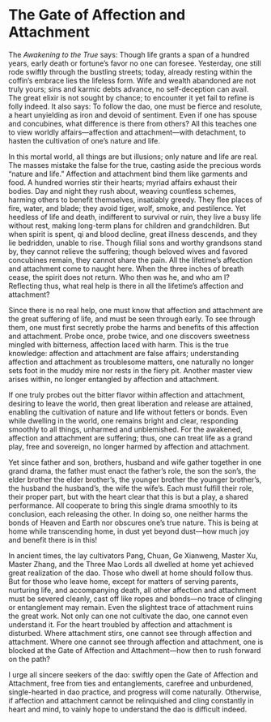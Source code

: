 # The Gate of Affection and Attachment

The *Awakening to the True* says: Though life grants a span of a hundred years, early death or fortune’s favor no one can foresee. Yesterday, one still rode swiftly through the bustling streets; today, already resting within the coffin’s embrace lies the lifeless form. Wife and wealth abandoned are not truly yours; sins and karmic debts advance, no self-deception can avail. The great elixir is not sought by chance; to encounter it yet fail to refine is folly indeed. It also says: To follow the dao, one must be fierce and resolute, a heart unyielding as iron and devoid of sentiment. Even if one has spouse and concubines, what difference is there from others? All this teaches one to view worldly affairs—affection and attachment—with detachment, to hasten the cultivation of one’s nature and life.

In this mortal world, all things are but illusions; only nature and life are real. The masses mistake the false for the true, casting aside the precious words “nature and life.” Affection and attachment bind them like garments and food. A hundred worries stir their hearts; myriad affairs exhaust their bodies. Day and night they rush about, weaving countless schemes, harming others to benefit themselves, insatiably greedy. They flee places of fire, water, and blade; they avoid tiger, wolf, smoke, and pestilence. Yet heedless of life and death, indifferent to survival or ruin, they live a busy life without rest, making long-term plans for children and grandchildren. But when spirit is spent, qi and blood decline, great illness descends, and they lie bedridden, unable to rise. Though filial sons and worthy grandsons stand by, they cannot relieve the suffering; though beloved wives and favored concubines remain, they cannot share the pain. All the lifetime’s affection and attachment come to naught here. When the three inches of breath cease, the spirit does not return. Who then was he, and who am I? Reflecting thus, what real help is there in all the lifetime’s affection and attachment?

Since there is no real help, one must know that affection and attachment are the great suffering of life, and must be seen through early. To see through them, one must first secretly probe the harms and benefits of this affection and attachment. Probe once, probe twice, and one discovers sweetness mingled with bitterness, affection laced with harm. This is the true knowledge: affection and attachment are false affairs; understanding affection and attachment as troublesome matters, one naturally no longer sets foot in the muddy mire nor rests in the fiery pit. Another master view arises within, no longer entangled by affection and attachment.

If one truly probes out the bitter flavor within affection and attachment, desiring to leave the world, then great liberation and release are attained, enabling the cultivation of nature and life without fetters or bonds. Even while dwelling in the world, one remains bright and clear, responding smoothly to all things, unharmed and unblemished. For the awakened, affection and attachment are suffering; thus, one can treat life as a grand play, free and sovereign, no longer harmed by affection and attachment.

Yet since father and son, brothers, husband and wife gather together in one grand drama, the father must enact the father’s role, the son the son’s, the elder brother the elder brother’s, the younger brother the younger brother’s, the husband the husband’s, the wife the wife’s. Each must fulfill their role, their proper part, but with the heart clear that this is but a play, a shared performance. All cooperate to bring this single drama smoothly to its conclusion, each releasing the other. In doing so, one neither harms the bonds of Heaven and Earth nor obscures one’s true nature. This is being at home while transcending home, in dust yet beyond dust—how much joy and benefit there is in this!

In ancient times, the lay cultivators Pang, Chuan, Ge Xianweng, Master Xu, Master Zhang, and the Three Mao Lords all dwelled at home yet achieved great realization of the dao. Those who dwell at home should follow thus. But for those who leave home, except for matters of serving parents, nurturing life, and accompanying death, all other affection and attachment must be severed cleanly, cast off like ropes and bonds—no trace of clinging or entanglement may remain. Even the slightest trace of attachment ruins the great work. Not only can one not cultivate the dao, one cannot even understand it. For the heart troubled by affection and attachment is disturbed. Where attachment stirs, one cannot see through affection and attachment. Where one cannot see through affection and attachment, one is blocked at the Gate of Affection and Attachment—how then to rush forward on the path?

I urge all sincere seekers of the dao: swiftly open the Gate of Affection and Attachment, free from ties and entanglements, carefree and unburdened, single-hearted in dao practice, and progress will come naturally. Otherwise, if affection and attachment cannot be relinquished and cling constantly in heart and mind, to vainly hope to understand the dao is difficult indeed.